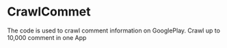 # CrawlCommet
The code is used to crawl comment information on GooglePlay.
Crawl up to 10,000 comment in one App
